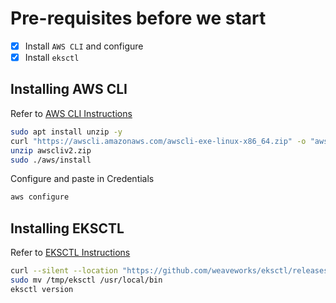 # Pre-requisites before we start

- [x] Install `AWS CLI` and configure
- [x] Install `eksctl`

## Installing AWS CLI

Refer to [AWS CLI Instructions](https://docs.aws.amazon.com/cli/latest/userguide/getting-started-install.html#getting-started-install-instructions)

```bash
sudo apt install unzip -y
curl "https://awscli.amazonaws.com/awscli-exe-linux-x86_64.zip" -o "awscliv2.zip"
unzip awscliv2.zip
sudo ./aws/install
```

Configure and paste in Credentials
```bash
aws configure
```

## Installing EKSCTL

Refer to [EKSCTL Instructions](https://docs.aws.amazon.com/emr/latest/EMR-on-EKS-DevelopmentGuide/setting-up-eksctl.html#setting-up-eksctl-linux)

```bash
curl --silent --location "https://github.com/weaveworks/eksctl/releases/latest/download/eksctl_$(uname -s)_amd64.tar.gz" | tar xz -C /tmp
sudo mv /tmp/eksctl /usr/local/bin
eksctl version
```
